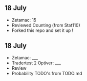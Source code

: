 ## 18 July
- Zetamac: 15
- Reviewed Counting (from Stat110)
- Forked this repo and set it up !

## 18 July
- Zetamac: ___
- Tradertest 2 Optiver: ___
- Review 
- Probability TODO's from TODO.md
